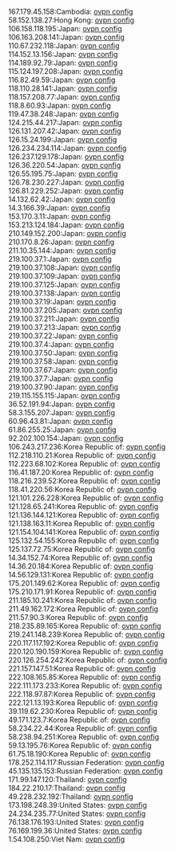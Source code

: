 167.179.45.158:Cambodia: [ovpn config](vpn/167_179_45_158.ovpn)  
58.152.138.27:Hong Kong: [ovpn config](vpn/58_152_138_27.ovpn)  
106.158.118.195:Japan: [ovpn config](vpn/106_158_118_195.ovpn)  
106.163.208.141:Japan: [ovpn config](vpn/106_163_208_141.ovpn)  
110.67.232.118:Japan: [ovpn config](vpn/110_67_232_118.ovpn)  
114.152.13.156:Japan: [ovpn config](vpn/114_152_13_156.ovpn)  
114.189.92.79:Japan: [ovpn config](vpn/114_189_92_79.ovpn)  
115.124.197.208:Japan: [ovpn config](vpn/115_124_197_208.ovpn)  
116.82.49.59:Japan: [ovpn config](vpn/116_82_49_59.ovpn)  
118.110.28.141:Japan: [ovpn config](vpn/118_110_28_141.ovpn)  
118.157.208.77:Japan: [ovpn config](vpn/118_157_208_77.ovpn)  
118.8.60.93:Japan: [ovpn config](vpn/118_8_60_93.ovpn)  
119.47.38.248:Japan: [ovpn config](vpn/119_47_38_248.ovpn)  
124.215.44.217:Japan: [ovpn config](vpn/124_215_44_217.ovpn)  
126.131.207.42:Japan: [ovpn config](vpn/126_131_207_42.ovpn)  
126.15.24.199:Japan: [ovpn config](vpn/126_15_24_199.ovpn)  
126.234.234.114:Japan: [ovpn config](vpn/126_234_234_114.ovpn)  
126.237.129.178:Japan: [ovpn config](vpn/126_237_129_178.ovpn)  
126.36.220.54:Japan: [ovpn config](vpn/126_36_220_54.ovpn)  
126.55.195.75:Japan: [ovpn config](vpn/126_55_195_75.ovpn)  
126.78.230.227:Japan: [ovpn config](vpn/126_78_230_227.ovpn)  
126.81.229.252:Japan: [ovpn config](vpn/126_81_229_252.ovpn)  
14.132.62.42:Japan: [ovpn config](vpn/14_132_62_42.ovpn)  
14.3.166.39:Japan: [ovpn config](vpn/14_3_166_39.ovpn)  
153.170.3.11:Japan: [ovpn config](vpn/153_170_3_11.ovpn)  
153.213.124.184:Japan: [ovpn config](vpn/153_213_124_184.ovpn)  
210.149.152.200:Japan: [ovpn config](vpn/210_149_152_200.ovpn)  
210.170.8.26:Japan: [ovpn config](vpn/210_170_8_26.ovpn)  
211.10.35.144:Japan: [ovpn config](vpn/211_10_35_144.ovpn)  
219.100.37.1:Japan: [ovpn config](vpn/219_100_37_1.ovpn)  
219.100.37.108:Japan: [ovpn config](vpn/219_100_37_108.ovpn)  
219.100.37.109:Japan: [ovpn config](vpn/219_100_37_109.ovpn)  
219.100.37.125:Japan: [ovpn config](vpn/219_100_37_125.ovpn)  
219.100.37.138:Japan: [ovpn config](vpn/219_100_37_138.ovpn)  
219.100.37.19:Japan: [ovpn config](vpn/219_100_37_19.ovpn)  
219.100.37.205:Japan: [ovpn config](vpn/219_100_37_205.ovpn)  
219.100.37.211:Japan: [ovpn config](vpn/219_100_37_211.ovpn)  
219.100.37.213:Japan: [ovpn config](vpn/219_100_37_213.ovpn)  
219.100.37.22:Japan: [ovpn config](vpn/219_100_37_22.ovpn)  
219.100.37.4:Japan: [ovpn config](vpn/219_100_37_4.ovpn)  
219.100.37.50:Japan: [ovpn config](vpn/219_100_37_50.ovpn)  
219.100.37.58:Japan: [ovpn config](vpn/219_100_37_58.ovpn)  
219.100.37.67:Japan: [ovpn config](vpn/219_100_37_67.ovpn)  
219.100.37.7:Japan: [ovpn config](vpn/219_100_37_7.ovpn)  
219.100.37.90:Japan: [ovpn config](vpn/219_100_37_90.ovpn)  
219.115.155.115:Japan: [ovpn config](vpn/219_115_155_115.ovpn)  
36.52.191.94:Japan: [ovpn config](vpn/36_52_191_94.ovpn)  
58.3.155.207:Japan: [ovpn config](vpn/58_3_155_207.ovpn)  
60.96.43.81:Japan: [ovpn config](vpn/60_96_43_81.ovpn)  
61.86.255.25:Japan: [ovpn config](vpn/61_86_255_25.ovpn)  
92.202.100.154:Japan: [ovpn config](vpn/92_202_100_154.ovpn)  
106.243.217.236:Korea Republic of: [ovpn config](vpn/106_243_217_236.ovpn)  
112.218.110.21:Korea Republic of: [ovpn config](vpn/112_218_110_21.ovpn)  
112.223.68.102:Korea Republic of: [ovpn config](vpn/112_223_68_102.ovpn)  
116.41.187.20:Korea Republic of: [ovpn config](vpn/116_41_187_20.ovpn)  
118.216.239.52:Korea Republic of: [ovpn config](vpn/118_216_239_52.ovpn)  
118.41.220.56:Korea Republic of: [ovpn config](vpn/118_41_220_56.ovpn)  
121.101.226.228:Korea Republic of: [ovpn config](vpn/121_101_226_228.ovpn)  
121.128.65.241:Korea Republic of: [ovpn config](vpn/121_128_65_241.ovpn)  
121.136.144.121:Korea Republic of: [ovpn config](vpn/121_136_144_121.ovpn)  
121.138.163.11:Korea Republic of: [ovpn config](vpn/121_138_163_11.ovpn)  
121.154.104.141:Korea Republic of: [ovpn config](vpn/121_154_104_141.ovpn)  
125.132.54.155:Korea Republic of: [ovpn config](vpn/125_132_54_155.ovpn)  
125.137.72.75:Korea Republic of: [ovpn config](vpn/125_137_72_75.ovpn)  
14.34.152.74:Korea Republic of: [ovpn config](vpn/14_34_152_74.ovpn)  
14.36.20.184:Korea Republic of: [ovpn config](vpn/14_36_20_184.ovpn)  
14.56.129.131:Korea Republic of: [ovpn config](vpn/14_56_129_131.ovpn)  
175.201.149.62:Korea Republic of: [ovpn config](vpn/175_201_149_62.ovpn)  
175.210.171.91:Korea Republic of: [ovpn config](vpn/175_210_171_91.ovpn)  
211.185.10.241:Korea Republic of: [ovpn config](vpn/211_185_10_241.ovpn)  
211.49.162.172:Korea Republic of: [ovpn config](vpn/211_49_162_172.ovpn)  
211.57.90.3:Korea Republic of: [ovpn config](vpn/211_57_90_3.ovpn)  
218.235.89.165:Korea Republic of: [ovpn config](vpn/218_235_89_165.ovpn)  
219.241.148.239:Korea Republic of: [ovpn config](vpn/219_241_148_239.ovpn)  
220.117.117.192:Korea Republic of: [ovpn config](vpn/220_117_117_192.ovpn)  
220.120.190.159:Korea Republic of: [ovpn config](vpn/220_120_190_159.ovpn)  
220.126.254.242:Korea Republic of: [ovpn config](vpn/220_126_254_242.ovpn)  
221.157.147.51:Korea Republic of: [ovpn config](vpn/221_157_147_51.ovpn)  
222.108.165.85:Korea Republic of: [ovpn config](vpn/222_108_165_85.ovpn)  
222.111.173.233:Korea Republic of: [ovpn config](vpn/222_111_173_233.ovpn)  
222.118.97.87:Korea Republic of: [ovpn config](vpn/222_118_97_87.ovpn)  
222.121.13.193:Korea Republic of: [ovpn config](vpn/222_121_13_193.ovpn)  
39.119.62.230:Korea Republic of: [ovpn config](vpn/39_119_62_230.ovpn)  
49.171.123.7:Korea Republic of: [ovpn config](vpn/49_171_123_7.ovpn)  
58.234.22.44:Korea Republic of: [ovpn config](vpn/58_234_22_44.ovpn)  
58.238.94.251:Korea Republic of: [ovpn config](vpn/58_238_94_251.ovpn)  
59.13.195.76:Korea Republic of: [ovpn config](vpn/59_13_195_76.ovpn)  
61.75.18.190:Korea Republic of: [ovpn config](vpn/61_75_18_190.ovpn)  
178.252.114.117:Russian Federation: [ovpn config](vpn/178_252_114_117.ovpn)  
45.135.135.153:Russian Federation: [ovpn config](vpn/45_135_135_153.ovpn)  
171.99.147.120:Thailand: [ovpn config](vpn/171_99_147_120.ovpn)  
184.22.210.17:Thailand: [ovpn config](vpn/184_22_210_17.ovpn)  
49.228.232.192:Thailand: [ovpn config](vpn/49_228_232_192.ovpn)  
173.198.248.39:United States: [ovpn config](vpn/173_198_248_39.ovpn)  
24.234.235.77:United States: [ovpn config](vpn/24_234_235_77.ovpn)  
76.138.176.193:United States: [ovpn config](vpn/76_138_176_193.ovpn)  
76.169.199.36:United States: [ovpn config](vpn/76_169_199_36.ovpn)  
1.54.108.250:Viet Nam: [ovpn config](vpn/1_54_108_250.ovpn)  
